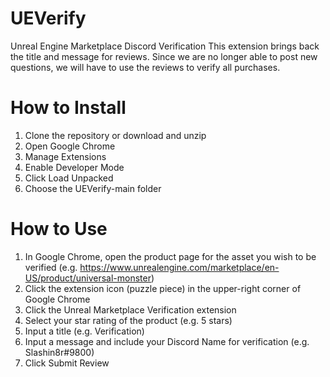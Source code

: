 # UEVerify
Unreal Engine Marketplace Discord Verification
This extension brings back the title and message for reviews. Since we are no longer able to post new questions, we will have to use the reviews to verify all purchases.

# How to Install
1. Clone the repository or download and unzip
2. Open Google Chrome
3. Manage Extensions
4. Enable Developer Mode
5. Click Load Unpacked
6. Choose the UEVerify-main folder

# How to Use
1. In Google Chrome, open the product page for the asset you wish to be verified (e.g. https://www.unrealengine.com/marketplace/en-US/product/universal-monster)
2. Click the extension icon (puzzle piece) in the upper-right corner of Google Chrome
3. Click the Unreal Marketplace Verification extension
4. Select your star rating of the product (e.g. 5 stars)
5. Input a title (e.g. Verification)
6. Input a message and include your Discord Name for verification (e.g. Slashin8r#9800)
7. Click Submit Review
